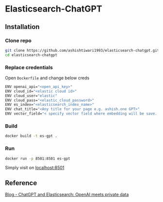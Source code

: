 # Elasticsearch-ChatGPT

## Installation

### Clone repo

```sh
git clone https://github.com/ashishtiwari1993/elasticsearch-chatgpt.git
cd elasticsearch-chatgpt
```

### Replace credentials

Open `Dockerfile` and change below creds

```sh
ENV openai_api="<open_api_key>"
ENV cloud_id="<elastic cloud id>"
ENV cloud_user="elastic"
ENV cloud_pass="<elastic_cloud_password>"
ENV es_index="<elasticsearch_index_name>"
ENV chat_title="<Any title for your page e.g. ashish.one GPT>"
ENV vector_field="< specify vector field where embedding will be save. e.g. title-vector>"
```

### Build

```sh
docker build -t es-gpt .
```

### Run

```sh
docker run -p 8501:8501 es-gpt
```

Simply visit on [localhost:8501](localhost:8501)

## Reference
[Blog - ChatGPT and Elasticsearch: OpenAI meets private data](https://www.elastic.co/blog/chatgpt-elasticsearch-openai-meets-private-data)
